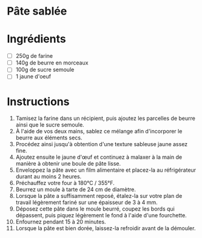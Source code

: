 # Pâte sablée

# Ingrédients

- [ ] 250g de farine
- [ ] 140g de beurre en morceaux
- [ ] 100g de sucre semoule
- [ ] 1 jaune d'oeuf

# Instructions

1. Tamisez la farine dans un récipient, puis ajoutez les parcelles de beurre ainsi que le sucre semoule.
2. À l'aide de vos deux mains, sablez ce mélange afin d'incorporer le beurre aux éléments secs.
3. Procédez ainsi jusqu'à obtention d'une texture sableuse jaune assez fine.
4. Ajoutez ensuite le jaune d'œuf et continuez à malaxer à la main de manière à obtenir une boule de pâte lisse.
5. Enveloppez la pâte avec un film alimentaire et placez-la au réfrigérateur durant au moins 2 heures.
6. Préchauffez votre four à 180°C / 355°F.
7. Beurrez un moule à tarte de 24 cm de diamètre.
8. Lorsque la pâte a suffisamment reposé, étalez-la sur votre plan de travail légèrement fariné sur une épaisseur de 3 à 4 mm.
9. Déposez cette pâte dans le moule beurré, coupez les bords qui dépassent, puis piquez légèrement le fond à l'aide d'une fourchette.
10. Enfournez pendant 15 à 20 minutes.
11. Lorsque la pâte est bien dorée, laissez-la refroidir avant de la démouler.
